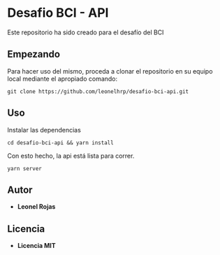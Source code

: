 # Desafio BCI - API

Este repositorio ha sido creado para el desafío del BCI

## Empezando

Para hacer uso del mismo, proceda a clonar el repositorio en su equipo local mediante el apropiado comando:

```
git clone https://github.com/leonelhrp/desafio-bci-api.git
```

## Uso

Instalar las dependencias

```
cd desafio-bci-api && yarn install
```

Con esto hecho, la api está lista para correr.

```
yarn server
```

## Autor

* **Leonel Rojas**

## Licencia

* **Licencia MIT**